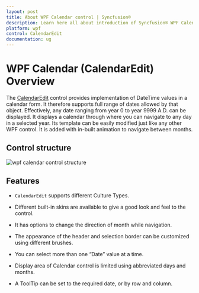 ```yaml
---
layout: post
title: About WPF Calendar control | Syncfusion®
description: Learn here all about introduction of Syncfusion® WPF Calendar (CalendarEdit) control, its elements and more details.
platform: wpf
control: CalendarEdit
documentation: ug
---
```


# WPF Calendar (CalendarEdit) Overview

The [CalendarEdit](https://help.syncfusion.com/cr/wpf/Syncfusion.Windows.Shared.CalendarEdit.html) control provides implementation of DateTime values in a calendar form. It therefore supports full range of dates allowed by that object. Effectively, any date ranging from year 0 to year 9999 A.D. can be displayed. It displays a calendar through where you can navigate to any day in a selected year. Its template can be easily modified just like any other WPF control. It is added with in-built animation to navigate between months.

## Control structure

![wpf calendar control structure](Getting-Started_images/Getting-Started_img1.jpeg)

## Features

* `CalendarEdit` supports different Culture Types.

* Different built-in skins are available to give a good look and feel to the control.

* It has options to change the direction of month while navigation.

* The appearance of the header and selection border can be customized using different brushes.

* You can select more than one “Date” value at a time.

* Display area of Calendar control is limited using abbreviated days and months.

* A ToolTip can be set to the required date, or by row and column.



